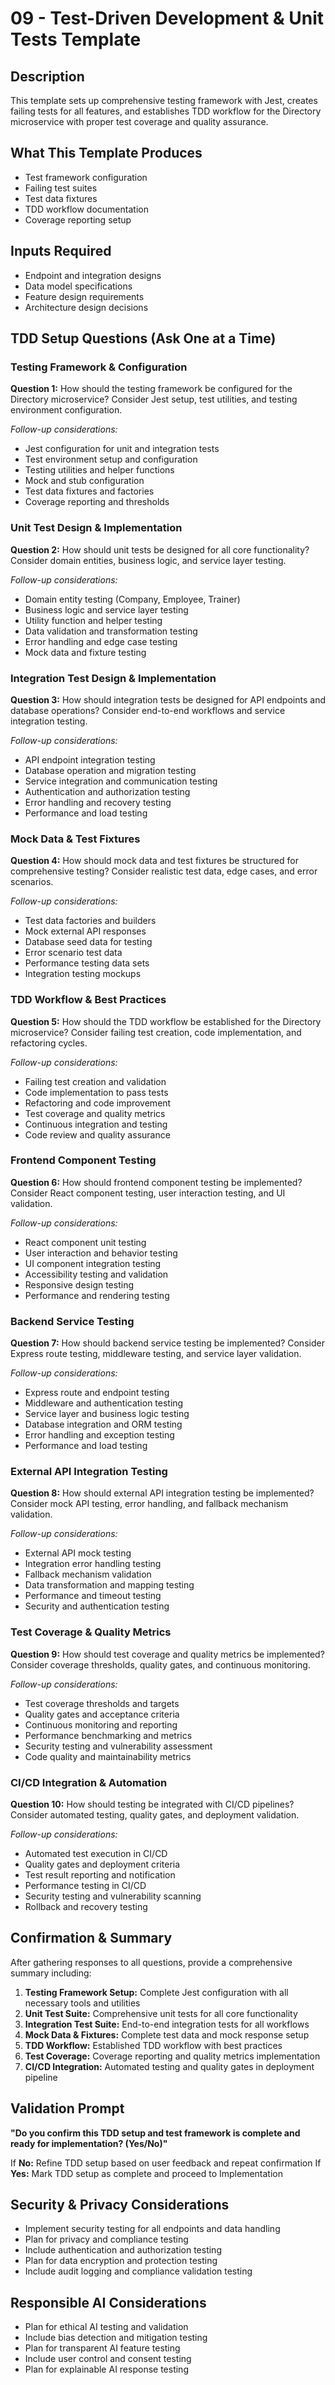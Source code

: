 # 09 - Test-Driven Development & Unit Tests Template

## Description
This template sets up comprehensive testing framework with Jest, creates failing tests for all features, and establishes TDD workflow for the Directory microservice with proper test coverage and quality assurance.

## What This Template Produces
- Test framework configuration
- Failing test suites
- Test data fixtures
- TDD workflow documentation
- Coverage reporting setup

## Inputs Required
- Endpoint and integration designs
- Data model specifications
- Feature design requirements
- Architecture design decisions

## TDD Setup Questions (Ask One at a Time)

### Testing Framework & Configuration
**Question 1:** How should the testing framework be configured for the Directory microservice? Consider Jest setup, test utilities, and testing environment configuration.

*Follow-up considerations:*
- Jest configuration for unit and integration tests
- Test environment setup and configuration
- Testing utilities and helper functions
- Mock and stub configuration
- Test data fixtures and factories
- Coverage reporting and thresholds

### Unit Test Design & Implementation
**Question 2:** How should unit tests be designed for all core functionality? Consider domain entities, business logic, and service layer testing.

*Follow-up considerations:*
- Domain entity testing (Company, Employee, Trainer)
- Business logic and service layer testing
- Utility function and helper testing
- Data validation and transformation testing
- Error handling and edge case testing
- Mock data and fixture testing

### Integration Test Design & Implementation
**Question 3:** How should integration tests be designed for API endpoints and database operations? Consider end-to-end workflows and service integration testing.

*Follow-up considerations:*
- API endpoint integration testing
- Database operation and migration testing
- Service integration and communication testing
- Authentication and authorization testing
- Error handling and recovery testing
- Performance and load testing

### Mock Data & Test Fixtures
**Question 4:** How should mock data and test fixtures be structured for comprehensive testing? Consider realistic test data, edge cases, and error scenarios.

*Follow-up considerations:*
- Test data factories and builders
- Mock external API responses
- Database seed data for testing
- Error scenario test data
- Performance testing data sets
- Integration testing mockups

### TDD Workflow & Best Practices
**Question 5:** How should the TDD workflow be established for the Directory microservice? Consider failing test creation, code implementation, and refactoring cycles.

*Follow-up considerations:*
- Failing test creation and validation
- Code implementation to pass tests
- Refactoring and code improvement
- Test coverage and quality metrics
- Continuous integration and testing
- Code review and quality assurance

### Frontend Component Testing
**Question 6:** How should frontend component testing be implemented? Consider React component testing, user interaction testing, and UI validation.

*Follow-up considerations:*
- React component unit testing
- User interaction and behavior testing
- UI component integration testing
- Accessibility testing and validation
- Responsive design testing
- Performance and rendering testing

### Backend Service Testing
**Question 7:** How should backend service testing be implemented? Consider Express route testing, middleware testing, and service layer validation.

*Follow-up considerations:*
- Express route and endpoint testing
- Middleware and authentication testing
- Service layer and business logic testing
- Database integration and ORM testing
- Error handling and exception testing
- Performance and load testing

### External API Integration Testing
**Question 8:** How should external API integration testing be implemented? Consider mock API testing, error handling, and fallback mechanism validation.

*Follow-up considerations:*
- External API mock testing
- Integration error handling testing
- Fallback mechanism validation
- Data transformation and mapping testing
- Performance and timeout testing
- Security and authentication testing

### Test Coverage & Quality Metrics
**Question 9:** How should test coverage and quality metrics be implemented? Consider coverage thresholds, quality gates, and continuous monitoring.

*Follow-up considerations:*
- Test coverage thresholds and targets
- Quality gates and acceptance criteria
- Continuous monitoring and reporting
- Performance benchmarking and metrics
- Security testing and vulnerability assessment
- Code quality and maintainability metrics

### CI/CD Integration & Automation
**Question 10:** How should testing be integrated with CI/CD pipelines? Consider automated testing, quality gates, and deployment validation.

*Follow-up considerations:*
- Automated test execution in CI/CD
- Quality gates and deployment criteria
- Test result reporting and notification
- Performance testing in CI/CD
- Security testing and vulnerability scanning
- Rollback and recovery testing

## Confirmation & Summary

After gathering responses to all questions, provide a comprehensive summary including:

1. **Testing Framework Setup:** Complete Jest configuration with all necessary tools and utilities
2. **Unit Test Suite:** Comprehensive unit tests for all core functionality
3. **Integration Test Suite:** End-to-end integration tests for all workflows
4. **Mock Data & Fixtures:** Complete test data and mock response setup
5. **TDD Workflow:** Established TDD workflow with best practices
6. **Test Coverage:** Coverage reporting and quality metrics implementation
7. **CI/CD Integration:** Automated testing and quality gates in deployment pipeline

## Validation Prompt
**"Do you confirm this TDD setup and test framework is complete and ready for implementation? (Yes/No)"**

If **No:** Refine TDD setup based on user feedback and repeat confirmation
If **Yes:** Mark TDD setup as complete and proceed to Implementation

## Security & Privacy Considerations
- Implement security testing for all endpoints and data handling
- Plan for privacy and compliance testing
- Include authentication and authorization testing
- Plan for data encryption and protection testing
- Include audit logging and compliance validation testing

## Responsible AI Considerations
- Plan for ethical AI testing and validation
- Include bias detection and mitigation testing
- Plan for transparent AI feature testing
- Include user control and consent testing
- Plan for explainable AI response testing
